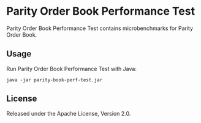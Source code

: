 # Parity Order Book Performance Test

Parity Order Book Performance Test contains microbenchmarks for Parity Order
Book.

## Usage

Run Parity Order Book Performance Test with Java:

```
java -jar parity-book-perf-test.jar
```

## License

Released under the Apache License, Version 2.0.
